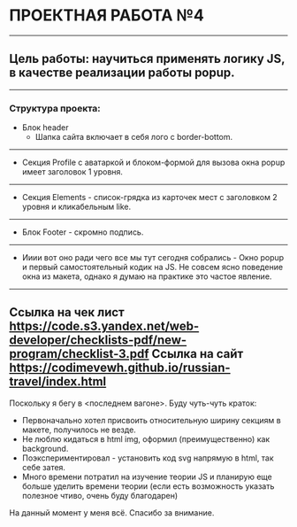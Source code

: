 # ПРОЕКТНАЯ РАБОТА №4
-----------------------------------------------------------------------------------------------------------------------------------------------------------------------------
## Цель работы: научиться применять логику JS, в качестве реализации работы popup.
-----------------------------------------------------------------------------------------------------------------------------------------------------------------------------
### Структура проекта:
* Блок header
  * Шапка сайта включает в себя лого c border-bottom.
-----------------------------------------------------------------------------------------------------------------------------------------------------------------------------
* Секция Profile с аватаркой и блоком-формой для вызова окна popup имеет заголовок 1 уровня.
-----------------------------------------------------------------------------------------------------------------------------------------------------------------------------
* Секция Elements - список-грядка из карточек мест с заголовком 2 уровня и кликабельным like.
-----------------------------------------------------------------------------------------------------------------------------------------------------------------------------
* Блок Footer - скромно подпись.
-----------------------------------------------------------------------------------------------------------------------------------------------------------------------------
* Ииии вот оно ради чего все мы тут сегодня собрались - Окно popup и первый самостоятельный кодик на JS. Не совсем ясно поведение окна из макета, однако я думаю на практике это частое явление.
-----------------------------------------------------------------------------------------------------------------------------------------------------------------------------
Ссылка на чек лист https://code.s3.yandex.net/web-developer/checklists-pdf/new-program/checklist-3.pdf Ссылка на сайт https://codimevewh.github.io/russian-travel/index.html
-----------------------------------------------------------------------------------------------------------------------------------------------------------------------------
Поскольку я бегу в <последнем вагоне>. Буду чуть-чуть краток:
 * Первоначально хотел присвоить относительную ширину секциям в макете, получилось не везде. 
 * Не люблю кидаться в html img, оформил (преимущественно) как background. 
 * Поэкспериментировал - установить код svg напрямую в html, так себе затея.
 * Много времени потратил на изучение теории JS и планирую еще больше уделить времени теории (если есть возможность указать полезное чтиво, очень буду благодарен)

На данный момент у меня всё. Спасибо за внимание.